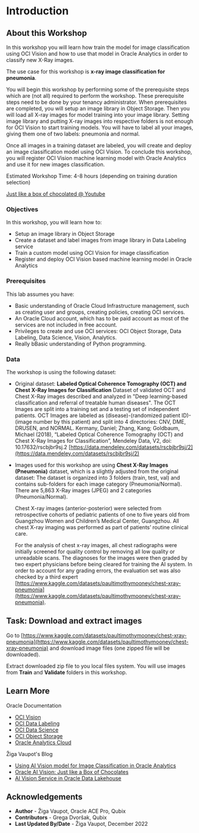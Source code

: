 # Introduction

## About this Workshop

In this workshop you will learn how train the model for image classification using OCI Vision and how to use that model in Oracle Analytics in order to classify new X-Ray images.

The use case for this workshop is **x-ray image classification for pneumonia**.

You will begin this workshop by performing some of the prerequisite steps which are (not all) required to perform the workshop. These prerequisite steps need to be done by your tenancy administrator. When prerequisites are completed, you will setup an image library in Object Storage. Then you will load all X-ray images for model training into your image library. Setting image library and putting X-ray images into respective folders is not enough for OCI Vision to start training models. You will have to label all your images, giving them one of two labels: pneumonia and normal. 

Once all images in a training dataset are labeled, you will create and deploy an image classification model using OCI Vision. To conclude this workshop, you will register OCI Vision machine learning model with Oracle Analytics and use it for new images classification.

Estimated Workshop Time: 4-8 hours (depending on training duration selection)

[Just like a box of chocolated @ Youtube](youtube:vIn7ujfadx4)

### Objectives

In this workshop, you will learn how to:
* Setup an image library in Object Storage
* Create a dataset and label images from image library in Data Labeling service
* Train a custom model using OCI Vision for image classification
* Register and deploy OCI Vision based machine learning model in Oracle Analytics

### Prerequisites

This lab assumes you have:

* Basic understanding of Oracle Cloud Infrastructure management, such as creating user and groups, creating policies, creating OCI services.
* An Oracle Cloud account, which has to be paid account as most of the services are not included in free account.
* Privileges to create and use OCI services: OCI Object Storage, Data Labeling, Data Science, Vision, Analytics.
* Really bBasic understanding of Python programming. 

### Data

The workshop is using the following dataset:

* Original dataset: **Labeled Optical Coherence Tomography (OCT) and Chest X-Ray Images for Classification**
    Dataset of validated OCT and Chest X-Ray images  described and analyzed in "Deep learning-based classification and referral of treatable human diseases". The OCT Images are split into a training set and a testing set of independent patients. OCT Images are labeled as (disease)-(randomized patient ID)-(image number by this patient) and split into 4 directories: CNV, DME, DRUSEN, and NORMAL.
    Kermany, Daniel; Zhang, Kang; Goldbaum, Michael (2018), “Labeled Optical Coherence Tomography (OCT) and Chest X-Ray Images for Classification”, Mendeley Data, V2, doi: 10.17632/rscbjbr9sj.2 [https://data.mendeley.com/datasets/rscbjbr9sj/2](https://data.mendeley.com/datasets/rscbjbr9sj/2)

* Images used for this workshop are using **Chest X-Ray Images (Pneumonia)** dataset, which is a slightly adjusted from the original dataset:
    The dataset is organized into 3 folders (train, test, val) and contains sub-folders for each image category (Pneumonia/Normal). There are 5,863 X-Ray images (JPEG) and 2 categories (Pneumonia/Normal).

    Chest X-ray images (anterior-posterior) were selected from retrospective cohorts of pediatric patients of one to five years old from Guangzhou Women and Children’s Medical Center, Guangzhou. All chest X-ray imaging was performed as part of patients’ routine clinical care.

    For the analysis of chest x-ray images, all chest radiographs were initially screened for quality control by removing all low quality or unreadable scans. The diagnoses for the images were then graded by two expert physicians before being cleared for training the AI system. In order to account for any grading errors, the evaluation set was also checked by a third expert [https://www.kaggle.com/datasets/paultimothymooney/chest-xray-pneumonia](https://www.kaggle.com/datasets/paultimothymooney/chest-xray-pneumonia).

## Task: Download and extract images

Go to [https://www.kaggle.com/datasets/paultimothymooney/chest-xray-pneumonia](https://www.kaggle.com/datasets/paultimothymooney/chest-xray-pneumonia) and download image files (one zipped file will be downloaded).

Extract downloaded zip file to you local files system. You will use images from **Train** and **Validate** folders in this workshop.

## Learn More

Oracle Documentation
* [OCI Vision](https://docs.oracle.com/en-us/iaas/vision/vision/using/home.htm)
* [OCI Data Labeling](https://docs.oracle.com/en-us/iaas/data-labeling/data-labeling/using/home.htm)
* [OCI Data Science](https://docs.oracle.com/en-us/iaas/data-labeling/data-labeling/using/home.htm)
* [OCI Object Storage](https://docs.oracle.com/en-us/iaas/Content/Object/home.htm)
* [Oracle Analytics Cloud](https://docs.oracle.com/en-us/iaas/analytics-cloud/index.html)

Žiga Vaupot's Blog

* [Using AI Vision model for Image Classification in Oracle Analytics](https://zigavaupot.blogspot.com/2022/09/using-ai-vision-model-for-image.html)
* [Oracle AI Vision: Just like a Box of Chocolates](https://zigavaupot.blogspot.com/2022/08/oracle-ai-vision-just-like-box-of.html)
* [AI Vision Service in Oracle Data Lakehouse](https://zigavaupot.blogspot.com/2022/05/vision-ai-service-at-oracle-data.html)

## Acknowledgements
* **Author** - Žiga Vaupot, Oracle ACE Pro, Qubix
* **Contributors** -  Grega Dvoršak, Qubix
* **Last Updated By/Date** - Žiga Vaupot, December 2022